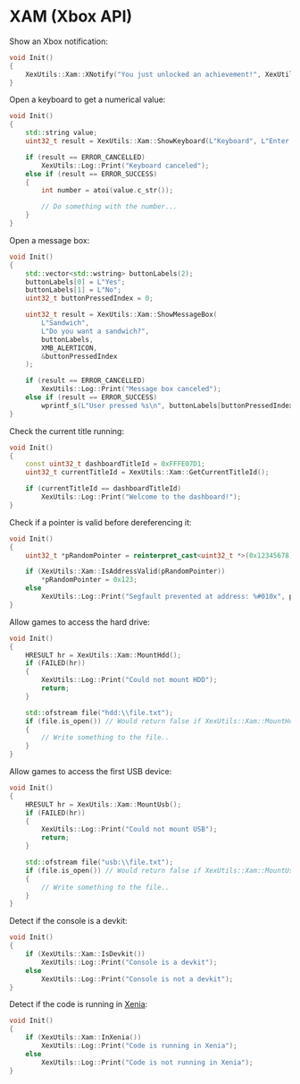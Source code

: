 # XAM (Xbox API)

Show an Xbox notification:

```C++
void Init()
{
    XexUtils::Xam::XNotify("You just unlocked an achievement!", XexUtils::XNOTIFYQUEUEUI_TYPE::XNOTIFYUI_TYPE_ACHIEVEMENT);
}
```

Open a keyboard to get a numerical value:

```C++
void Init()
{
    std::string value;
    uint32_t result = XexUtils::Xam::ShowKeyboard(L"Keyboard", L"Enter a value", L"123", value, 3, VKBD_LATIN_NUMERIC);

    if (result == ERROR_CANCELLED)
        XexUtils::Log::Print("Keyboard canceled");
    else if (result == ERROR_SUCCESS)
    {
        int number = atoi(value.c_str());

        // Do something with the number...
    }
}
```

Open a message box:

```C++
void Init()
{
    std::vector<std::wstring> buttonLabels(2);
    buttonLabels[0] = L"Yes";
    buttonLabels[1] = L"No";
    uint32_t buttonPressedIndex = 0;

    uint32_t result = XexUtils::Xam::ShowMessageBox(
        L"Sandwich",
        L"Do you want a sandwich?",
        buttonLabels,
        XMB_ALERTICON,
        &buttonPressedIndex
    );

    if (result == ERROR_CANCELLED)
        XexUtils::Log::Print("Message box canceled");
    else if (result == ERROR_SUCCESS)
        wprintf_s(L"User pressed %s\n", buttonLabels[buttonPressedIndex]);
}
```

Check the current title running:

```C++
void Init()
{
    const uint32_t dashboardTitleId = 0xFFFE07D1;
    uint32_t currentTitleId = XexUtils::Xam::GetCurrentTitleId();

    if (currentTitleId == dashboardTitleId)
        XexUtils::Log::Print("Welcome to the dashboard!");
}
```

Check if a pointer is valid before dereferencing it:

```C++
void Init()
{
    uint32_t *pRandomPointer = reinterpret_cast<uint32_t *>(0x12345678);

    if (XexUtils::Xam::IsAddressValid(pRandomPointer))
        *pRandomPointer = 0x123;
    else
        XexUtils::Log::Print("Segfault prevented at address: %#010x", pRandomPointer);
}
```

Allow games to access the hard drive:

```C++
void Init()
{
    HRESULT hr = XexUtils::Xam::MountHdd();
    if (FAILED(hr))
    {
        XexUtils::Log::Print("Could not mount HDD");
        return;
    }

    std::ofstream file("hdd:\\file.txt");
    if (file.is_open()) // Would return false if XexUtils::Xam::MountHdd didn't get called
    {
        // Write something to the file..
    }
}
```

Allow games to access the first USB device:

```C++
void Init()
{
    HRESULT hr = XexUtils::Xam::MountUsb();
    if (FAILED(hr))
    {
        XexUtils::Log::Print("Could not mount USB");
        return;
    }

    std::ofstream file("usb:\\file.txt");
    if (file.is_open()) // Would return false if XexUtils::Xam::MountUsb didn't get called
    {
        // Write something to the file..
    }
}
```

Detect if the console is a devkit:

```C++
void Init()
{
    if (XexUtils::Xam::IsDevkit())
        XexUtils::Log::Print("Console is a devkit");
    else
        XexUtils::Log::Print("Console is not a devkit");
}
```

Detect if the code is running in [Xenia](https://xenia.jp/):

```C++
void Init()
{
    if (XexUtils::Xam::InXenia())
        XexUtils::Log::Print("Code is running in Xenia");
    else
        XexUtils::Log::Print("Code is not running in Xenia");
}
```
